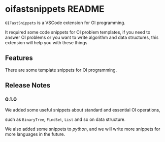 # oifastsnippets README

`OIFastSnippets` is a VSCode extension for OI programming.

It required some code snippets for OI problem templates, if you need to answer OI problems or you want to write algorithm and data structures, this extension will help you with these things


## Features

There are some template snippets for OI programming.

<!-- ## Extension Settings

Include if your extension adds any VS Code settings through the `contributes.configuration` extension point.

For example:

This extension contributes the following settings:

* `myExtension.enable`: Enable/disable this extension.
* `myExtension.thing`: Set to `blah` to do something. -->

<!-- ## Known Issues

Calling out known issues can help limit users opening duplicate issues against your extension. -->

## Release Notes

### 0.1.0

We added some useful snippets about standard and essential OI operations,

such as `BinaryTree`, `FindSet`, `List` and so on data structure.

We also added some snippets to *python*, and we will write more snippets for more languages in the future.
